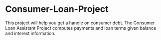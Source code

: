 # Consumer-Loan-Project
This project will help you get a handle on consumer debt. The Consumer Loan Assistant Project computes payments and loan terms given balance and interest information.
